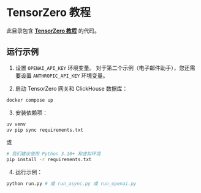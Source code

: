 # TensorZero 教程

此目录包含 **[TensorZero 教程](https://www.tensorzero.com/docs/gateway/tutorial)** 的代码。

## 运行示例

1. 设置 `OPENAI_API_KEY` 环境变量。
   对于第二个示例（电子邮件助手），您还需要设置 `ANTHROPIC_API_KEY` 环境变量。

2. 启动 TensorZero 网关和 ClickHouse 数据库：

```bash
docker compose up
```

3. 安装依赖项：

```bash
uv venv
uv pip sync requirements.txt
```

或

```bash
# 我们建议使用 Python 3.10+ 和虚拟环境
pip install -r requirements.txt
```

4. 运行示例：

```bash
python run.py # 或 run_async.py 或 run_openai.py
``` 